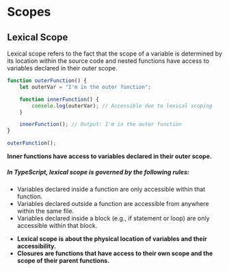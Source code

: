 # Scopes 
## Lexical Scope
Lexical scope refers to the fact that the scope of a variable is determined by its location within the source code and nested functions have access to variables declared in their outer scope.

```ts
function outerFunction() {
    let outerVar = "I'm in the outer function";

    function innerFunction() {
        console.log(outerVar); // Accessible due to lexical scoping
    }

    innerFunction(); // Output: I'm in the outer function
}

outerFunction();
```
**Inner functions have access to variables declared in their outer scope.**

##### In TypeScript, lexical scope is governed by the following rules:

- Variables declared inside a function are only accessible within that function.
- Variables declared outside a function are accessible from anywhere within the same file.
- Variables declared inside a block (e.g., if statement or loop) are only accessible within that block.

* **Lexical scope is about the physical location of variables and their accessibility.**
* **Closures are functions that have access to their own scope and the scope of their parent functions.**